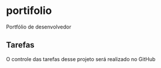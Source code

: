 # portifolio
Portfólio de desenvolvedor

## Tarefas

O controle das tarefas desse projeto será realizado no GitHub